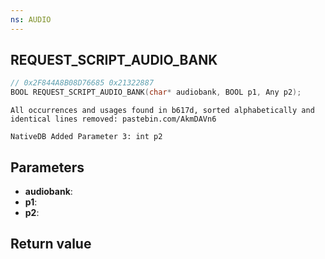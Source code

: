 ```yaml
---
ns: AUDIO
---
```

## REQUEST_SCRIPT_AUDIO_BANK

```c
// 0x2F844A8B08D76685 0x21322887
BOOL REQUEST_SCRIPT_AUDIO_BANK(char* audiobank, BOOL p1, Any p2);
```

```
All occurrences and usages found in b617d, sorted alphabetically and identical lines removed: pastebin.com/AkmDAVn6  
```

```
NativeDB Added Parameter 3: int p2
```

## Parameters
* **audiobank**: 
* **p1**: 
* **p2**: 

## Return value
